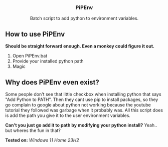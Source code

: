 <h3 align="center">PiPEnv</h3>

  <p align="center">
    Batch script to add python to environment variables.
    <br />
  </p>
</div>

## How to use PiPEnv

**Should be straight forward enough. Even a monkey could figure it out.**
1. Open PiPEnv.bat
2. Provide your installed python path
3. Magic

## Why does PiPEnv even exist?

Some people don't see that little checkbox when installing python that says "Add Python to PATH". Then they cant use pip to install packages, so they go complain to google about python not working because the youtube tutorial they followed was garbage when it probably was.
All this script does is add the path you give it to the user environment variables.

**Can't you just go add it to path by modifying your python install?**
Yeah.. but wheres the fun in that?

**Tested on:** *Windows 11 Home 23H2*

